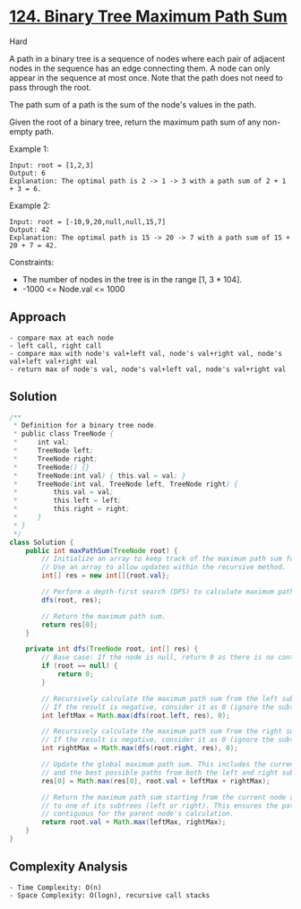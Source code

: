 # [124. Binary Tree Maximum Path Sum](https://leetcode.com/problems/binary-tree-maximum-path-sum/)
Hard


A path in a binary tree is a sequence of nodes where each pair of adjacent nodes in the sequence has an edge connecting them. A node can only appear in the sequence at most once. Note that the path does not need to pass through the root.

The path sum of a path is the sum of the node's values in the path.

Given the root of a binary tree, return the maximum path sum of any non-empty path.

 

Example 1:
```
Input: root = [1,2,3]
Output: 6
Explanation: The optimal path is 2 -> 1 -> 3 with a path sum of 2 + 1 + 3 = 6.
```
Example 2:
```
Input: root = [-10,9,20,null,null,15,7]
Output: 42
Explanation: The optimal path is 15 -> 20 -> 7 with a path sum of 15 + 20 + 7 = 42.
 ```

Constraints:
- The number of nodes in the tree is in the range [1, 3 * 104].
- -1000 <= Node.val <= 1000

## Approach
```
- compare max at each node
- left call, right call
- compare max with node's val+left val, node's val+right val, node's val+left val+right val
- return max of node's val, node's val+left val, node's val+right val
```
## Solution
```java
/**
 * Definition for a binary tree node.
 * public class TreeNode {
 *     int val;
 *     TreeNode left;
 *     TreeNode right;
 *     TreeNode() {}
 *     TreeNode(int val) { this.val = val; }
 *     TreeNode(int val, TreeNode left, TreeNode right) {
 *         this.val = val;
 *         this.left = left;
 *         this.right = right;
 *     }
 * }
 */
class Solution {
    public int maxPathSum(TreeNode root) {
        // Initialize an array to keep track of the maximum path sum found so far.
        // Use an array to allow updates within the recursive method.
        int[] res = new int[]{root.val};

        // Perform a depth-first search (DFS) to calculate maximum path sums.
        dfs(root, res);

        // Return the maximum path sum.
        return res[0];
    }

    private int dfs(TreeNode root, int[] res) {
        // Base case: If the node is null, return 0 as there is no contribution to the path sum.
        if (root == null) {
            return 0;
        }

        // Recursively calculate the maximum path sum from the left subtree.
        // If the result is negative, consider it as 0 (ignore the subtree).
        int leftMax = Math.max(dfs(root.left, res), 0);

        // Recursively calculate the maximum path sum from the right subtree.
        // If the result is negative, consider it as 0 (ignore the subtree).
        int rightMax = Math.max(dfs(root.right, res), 0);

        // Update the global maximum path sum. This includes the current node's value
        // and the best possible paths from both the left and right subtrees.
        res[0] = Math.max(res[0], root.val + leftMax + rightMax);

        // Return the maximum path sum starting from the current node and extending
        // to one of its subtrees (left or right). This ensures the path remains
        // contiguous for the parent node's calculation.
        return root.val + Math.max(leftMax, rightMax);
    }
}

```
## Complexity Analysis
```
- Time Complexity: O(n)
- Space Complexity: O(logn), recursive call stacks
```
